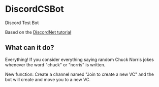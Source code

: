 # DiscordCSBot
Discord Test Bot

Based on the [DiscordNet tutorial](https://discordnet.dev/guides/introduction/intro.html)

## What can it do?

Everything! If you consider everything saying random Chuck Norris jokes whenever the word "chuck" or "norris" is written.

New function: Create a channel named "Join to create a new VC" and the bot will create and move you to a new VC.